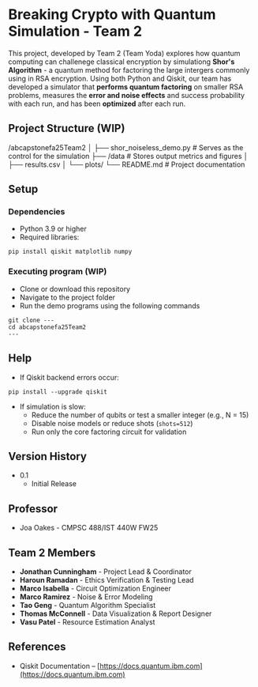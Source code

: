# Breaking Crypto with Quantum Simulation - Team 2

This project, developed by Team 2 (Team Yoda) explores how quantum computing can challenege classical encryption by simulationg **Shor's Algorithm** - a quantum method for factoring the large intergers commonly using in RSA encryption. Using both Python and Qiskit, our team has developed a simulator that **performs quantum factoring** on smaller RSA problems, measures the **error and noise effects** and success probability with each run, and has been **optimized** after each run.

## Project Structure (WIP)

/abcapstonefa25Team2
│
├── shor_noiseless_demo.py # Serves as the control for the simulation
├── /data # Stores output metrics and figures
│ ├── results.csv
│ └── plots/
└── README.md # Project documentation

## Setup

### Dependencies

* Python 3.9 or higher  
* Required libraries:
```
pip install qiskit matplotlib numpy
```

### Executing program (WIP)

* Clone or download this repository  
* Navigate to the project folder  
* Run the demo programs using the following commands
```
git clone ---
cd abcapstonefa25Team2
---
```

## Help

* If Qiskit backend errors occur:
```
pip install --upgrade qiskit
```
* If simulation is slow:
  * Reduce the number of qubits or test a smaller integer (e.g., N = 15)  
  * Disable noise models or reduce shots (`shots=512`)  
  * Run only the core factoring circuit for validation

## Version History

* 0.1
    * Initial Release
 
## Professor

* Joa Oakes - CMPSC 488/IST 440W FW25

## Team 2 Members

* **Jonathan Cunningham** - Project Lead & Coordinator  
* **Haroun Ramadan** - Ethics Verification & Testing Lead  
* **Marco Isabella** - Circuit Optimization Engineer  
* **Marco Ramirez** - Noise & Error Modeling  
* **Tao Geng** - Quantum Algorithm Specialist  
* **Thomas McConnell** - Data Visualization & Report Designer  
* **Vasu Patel** - Resource Estimation Analyst  

## References

* Qiskit Documentation – [https://docs.quantum.ibm.com](https://docs.quantum.ibm.com)


